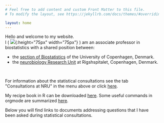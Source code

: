```yaml
---
# Feel free to add content and custom Front Matter to this file.
# To modify the layout, see https://jekyllrb.com/docs/themes/#overriding-theme-defaults

layout: home
---
```


Hello and welcome to my website. <br> I (
![](https://bozenne.github.io/img/photoId.jpeg){:height="75px"
width="75px"} ) am an associate professor in biostatistics with a
shared position between:
  - the [section of Biostatistics](https://biostat.ku.dk/) of the University of Copenhagen, Denmark.
  - the [neurobiology Research Unit](https://nru.dk/) at Rigshspitalet, Copenhagen, Denmark.
	 
<br>

For information about the statistical consultations see the tab
"Consultations at NRU" in the menu above or click
[here](https://bozenne.github.io/Consultation.html). <br>

My recipe book in R can be downloaded
[here](https://bozenne.github.io/doc/howTo-R/howTo-R.pdf).
Some useful commands in orgmode are summarized
[here](https://bozenne.github.io/doc/howTo-org/howTo-org.pdf).

Below you will find links to documents addressing questions that I have
been asked during statistical consultations.

<br>


